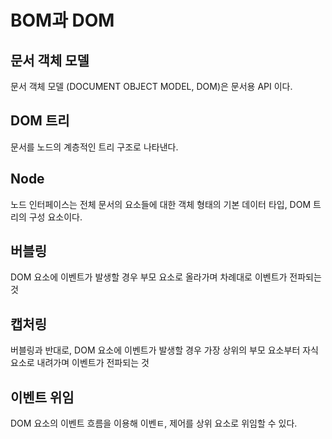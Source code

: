 # BOM과 DOM

## 문서 객체 모델

문서 객체 모델 (DOCUMENT OBJECT MODEL, DOM)은 문서용 API 이다.

## DOM 트리

문서를 노드의 계층적인 트리 구조로 나타낸다.

## Node

노드 인터페이스는 전체 문서의 요소들에 대한 객체 형태의 기본 데이터 타입, DOM 트리의 구성 요소이다.

## 버블링

DOM 요소에 이벤트가 발생할 경우 부모 요소로 올라가며 차례대로 이벤트가 전파되는 것

## 캡처링

버블링과 반대로, DOM 요소에 이벤트가 발생할 경우 가장 상위의 부모 요소부터 자식 요소로 내려가며 이벤트가 전파되는 것

## 이벤트 위임

DOM 요소의 이벤트 흐름을 이용해 이벤ㅌ, 제어를 상위 요소로 위임할 수 있다.
